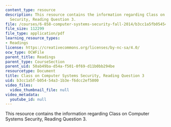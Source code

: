 ```yaml
---
content_type: resource
description: This resource contains the information regarding Class on Computer Systems
  Security, Reading Question 3.
file: /courses/6-858-computer-systems-security-fall-2014/b3cc1a5fb05454a31b3ef6dcc2ef5800_MIT6_858F14_Reading3.pdf
file_size: 112299
file_type: application/pdf
learning_resource_types:
- Readings
license: https://creativecommons.org/licenses/by-nc-sa/4.0/
ocw_type: OCWFile
parent_title: Readings
parent_type: CourseSection
parent_uid: 50ab49ba-d54a-f501-0f69-d11b0bb294be
resourcetype: Document
title: Class on Computer Systems Security, Reading Question 3
uid: b3cc1a5f-b054-54a3-1b3e-f6dcc2ef5800
video_files:
  video_thumbnail_file: null
video_metadata:
  youtube_id: null
---
```

This resource contains the information regarding Class on Computer Systems Security, Reading Question 3.
